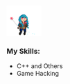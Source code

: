 <p align="float:left">
    <img src="images/bluesmile.gif" width="80" height="70">
</p>

<h3 id="my-skills">My Skills:</h3>
<ul>
    <li>C++ and Others</i>
    <li>Game Hacking</li>
</ul>
